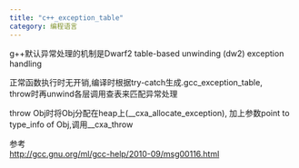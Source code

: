 ```yaml
---
title: "c++_exception_table"
category: 编程语言
---
```


g++默认异常处理的机制是Dwarf2 table-based unwinding (dw2) exception handling

正常函数执行时无开销,编译时根据try-catch生成.gcc_exception_table,  
throw时再unwind各层调用查表来匹配异常处理

throw Obj时将Obj分配在heap上(\_\_cxa_allocate_exception), 加上参数point to type_info of Obj,调用\_\_cxa_throw

参考  
<http://gcc.gnu.org/ml/gcc-help/2010-09/msg00116.html>
